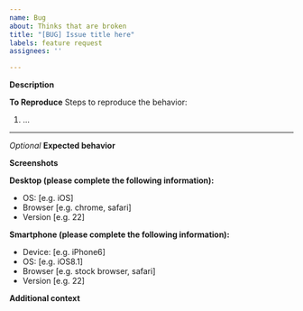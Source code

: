 ```yaml
---
name: Bug
about: Thinks that are broken
title: "[BUG] Issue title here"
labels: feature request
assignees: ''

---
```


**Description**

**To Reproduce**
Steps to reproduce the behavior:
1. ...

---

_Optional_
**Expected behavior**

**Screenshots**

**Desktop (please complete the following information):**
 - OS: [e.g. iOS]
 - Browser [e.g. chrome, safari]
 - Version [e.g. 22]

**Smartphone (please complete the following information):**
 - Device: [e.g. iPhone6]
 - OS: [e.g. iOS8.1]
 - Browser [e.g. stock browser, safari]
 - Version [e.g. 22]

**Additional context**
